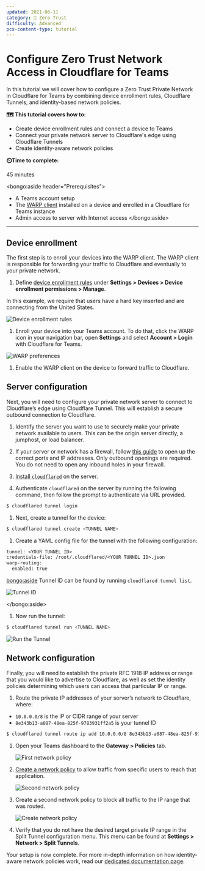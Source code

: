 ```yaml
---
updated: 2021-06-11
category: 🔐 Zero Trust
difficulty: Advanced
pcx-content-type: tutorial
---
```


# Configure Zero Trust Network Access in Cloudflare for Teams

In this tutorial we will cover how to configure a Zero Trust Private Network in Cloudflare for Teams by combining device enrollment rules, Cloudflare Tunnels, and identity-based network policies.

**🗺️ This tutorial covers how to:**

- Create device enrollment rules and connect a device to Teams
- Connect your private network server to Cloudflare's edge using Cloudflare Tunnels
- Create identity-aware network policies

**⏲️Time to complete:**

45 minutes

<bongo:aside header="Prerequisites">
- A Teams account setup
- The [WARP client](/connections/connect-devices/warp) installed on a device and enrolled in a Cloudflare for Teams instance
- Admin access to server with Internet access
</bongo:aside>

---

## Device enrollment

The first step is to enroll your devices into the WARP client. The WARP client is responsible for forwarding your traffic to Cloudflare and eventually to your private network.

1. Define [device enrollment rules](/connections/connect-devices/warp/warp-settings#device-enrollment-permissions) under **Settings > Devices > Device enrollment permissions > Manage**.

In this example, we require that users have a hard key inserted and are connecting from the United States.

![Device enrollment rules](../static/zero-trust-security/ztna/device-enrollment-rules.png)

1. Enroll your device into your Teams account. To do that, click the WARP icon in your navigation bar, open **Settings** and select **Account > Login** with Cloudflare for Teams.

![WARP preferences](../static/zero-trust-security/ztna/warp-preferences.png)

1. Enable the WARP client on the device to forward traffic to Cloudflare.

## Server configuration

Next, you will need to configure your private network server to connect to Cloudflare’s edge using Cloudflare Tunnel. This will establish a secure outbound connection to Cloudflare.

1. Identify the server you want to use to securely make your private network available to users. This can be the origin server directly, a jumphost, or load balancer.

1. If your server or network has a firewall, follow [this guide](/connections/connect-devices/warp/deployment/firewall) to open up the correct ports and IP addresses. Only outbound openings are required. You do not need to open any inbound holes in your firewall.

1. [Install `cloudflared`](/connections/connect-apps/install-and-setup/installation) on the server.

1. Authenticate `cloudflared` on the server by running the following command, then follow the prompt to authenticate via URL provided.

```sh
$ cloudflared tunnel login
```

1. Next, create a tunnel for the device:

```sh
$ cloudflared tunnel create <TUNNEL NAME>
```

1. Create a YAML config file for the tunnel with the following configuration:

```txt
tunnel: <YOUR TUNNEL ID>
credentials-file: /root/.cloudflared/<YOUR TUNNEL ID>.json
warp-routing:
  enabled: true
```

 <bongo:aside> Tunnel ID can be found by running <code>cloudflared tunnel list</code>.

![Tunnel ID](../static/zero-trust-security/ztna/tunnel-id.png)

 </bongo:aside>

1. Now run the tunnel:

```sh
$ cloudflared tunnel run <TUNNEL NAME>
```

![Run the Tunnel](../static/zero-trust-security/ztna/run-tunnel.png)

## Network configuration

Finally, you will need to establish the private RFC 1918 IP address or range that you would like to advertise to Cloudflare, as well as set the identity policies determining which users can access that particular IP or range.

1. Route the private IP addresses of your server’s network to Cloudflare, where:

- `10.0.0.0/8` is the IP or CIDR range of your server
- `8e343b13-a087-48ea-825f-9783931ff2a5` is your tunnel ID

```sh
$ cloudflared tunnel route ip add 10.0.0.0/8 8e343b13-a087-48ea-825f-9783931ff2a5
```

1. Open your Teams dashboard to the **Gateway > Policies** tab.

   ![First network policy](../static/zero-trust-security/ztna/first-network-policy.png)

1. [Create a network policy](/policies/filtering/network-policies) to allow traffic from specific users to reach that application.

   ![Second network policy](../static/zero-trust-security/ztna/second-network-policy.png)

1. Create a second network policy to block all traffic to the IP range that was routed.

   ![Create network policy](../static/zero-trust-security/ztna/create-network-policy.png)

1. Verify that you do not have the desired target private IP range in the Split Tunnel configuration menu. This menu can be found at **Settings > Network > Split Tunnels**.

Your setup is now complete. For more in-depth information on how identity-aware network policies work, read our [dedicated documentation page](/policies/filtering/network-policies).
